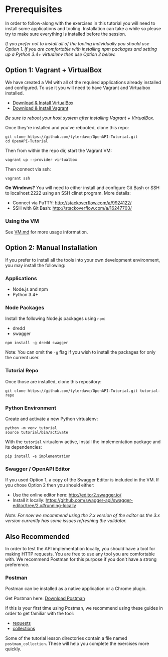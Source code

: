 Prerequisites
=============

In order to follow-along with the exercises in this tutorial you will need 
to install some applications and tooling. Installation can take a while so
please try to make sure everything is installed before the session.

*If you prefer not to install all of the tooling individually you should use
Option 1. If you are comfortable with installing npm packages and setting
up a Python 3.4+ virtualenv then use Option 2 below.*


Option 1: Vagrant + VirtualBox
------------------------------

We have created a VM with all of the required applications already installed
and configured. To use it you will need to have Vagrant and Virtualbox
installed.

- [Download & Install VirtualBox](https://www.virtualbox.org/wiki/Downloads)
- [Download & Install Vagrant](https://www.vagrantup.com/docs/installation/)

*Be sure to reboot your host system after installing Vagrant + VirtualBox.*

Once they're installed and you've rebooted, clone this repo:

```
git clone https://github.com/tylerdave/OpenAPI-Tutorial.git
cd OpenAPI-Tutorial
```

Then from within the repo dir, start the Vagrant VM:

```
vagrant up --provider virtualbox
```

Then connect via ssh:

```
vagrant ssh
```

**On Windows?** You will need to either install and configure Git Bash or SSH
to localhost:2222 using an SSH clinet program. More details:

- Connect via PuTTY: http://stackoverflow.com/a/9924122/
- SSH with Git Bash: http://stackoverflow.com/a/16247703/

### Using the VM

See [VM.md](VM.md) for more usage information.

Option 2: Manual Installation
-----------------------------

If you prefer to install all the tools into your own development environment,
you may install the following:

### Applications

- Node.js and npm
- Python 3.4+

### Node Packages

Install the following Node.js packages using `npm`:

- dredd
- swagger

```
npm install -g dredd swagger
```

Note: You can omit the `-g` flag if you wish to install the packages for only
the current user.

### Tutorial Repo

Once those are installed, clone this repository:

```
git clone https://github.com/tylerdave/OpenAPI-Tutorial.git tutorial-repo
```

### Python Environment

Create and activate a new Python virtualenv:

```
python -m venv tutorial
source tutorial/bin/activate
```

With the `tutorial` virtualenv active, Install the implementation package and
its dependencies:

```
pip install -e implementation
```

### Swagger / OpenAPI Editor

If you used Option 1, a copy of the Swagger Editor is included in the VM. If
you chose Option 2 then you should either:

- Use the online editor here: http://editor2.swagger.io/
- Install it locally: https://github.com/swagger-api/swagger-editor/tree/2.x#running-locally

*Note: For now we recommend using the 2.x version of the editor as the 3.x 
version currently has some issues refreshing the validator.*

Also Recommended
----------------

In order to test the API implementation locally, you should have a tool for 
making HTTP requests. You are free to use any tool you are comfortable with. We
recommend Postman for this purpose if you don't have a strong preference.

### Postman

Postman can be installed as a native application or a Chrome plugin.

Get Postman here: [Download Postman](https://www.getpostman.com/)

If this is your first time using Postman, we recommend using these guides in
order to get familiar with the tool:

- [requests](https://www.getpostman.com/docs/requests)
- [collections](https://www.getpostman.com/docs/collections)

Some of the tutorial lesson directories contain a file named 
`postman_collection`. These will help you complete the exercises more quickly.
